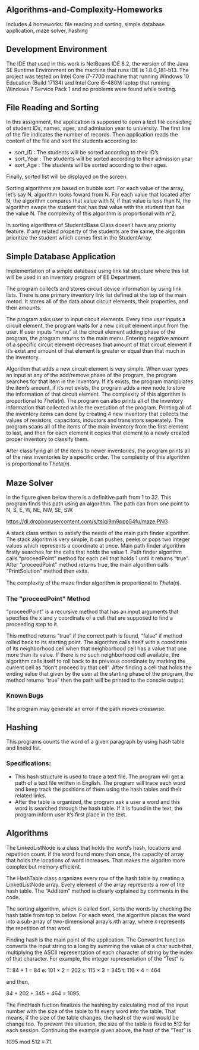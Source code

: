 ## Algorithms-and-Complexity-Homeworks
Includes 4 homeworks: file reading and sorting, simple database application, maze solver, hashing

## Development Environment
The IDE that used in this work is NetBeans IDE 8.2, the version of the Java SE Runtime Environment on the machine that runs IDE is 1.8.0_181-b13. The project was tested on Intel Core i7-7700 machine that running Windows 10 Education (Build 17134) and Intel Core i5-480M laptop that running Windows 7 Service Pack 1 and no problems were found while testing.

## File Reading and Sorting
In this assignment, the application is supposed to open a text file consisting of student IDs, names, ages, and admission year to university. The first line of the file indicates the number of records. Then application reads the content of the file and sort the students according to:
* sort_ID : The students will be sorted according to their ID’s
* sort_Year : The students will be sorted according to their admission year
* sort_Age : The students will be sorted according to their ages.

Finally, sorted list will be displayed on the screen.

Sorting algorithms are based on bubble sort. For each value of the array, let’s say N, algorithm looks foward from N. For each value that located after N, the algorithm compares that value with N, if that value is less than N, the algorithm swaps the student that has that value with the student that has the value N. The complexity of this algorithm is proportional with n^2.

In sorting algorithms of StudentdBase Class doesn’t have any priority feature. If any related property of the students are the same, the algoritm prioritize the student which comes first in the StudentArray.

## Simple Database Application
Implementation of a simple database using link list structure where this list will be used in an inventory program of EE Department.

The program collects and stores circuit device information by using link lists. There is one primary inventory link list defined at the top of the main metod. It stores all of the data about circuit elements, their properties, and their amounts.

The program asks user to input circuit elements. Every time user inputs a circuit element, the program waits for a new circuit element input from the user. If user inputs “menu” at the circuit element adding phase of the program, the program returns to the main menu. Entering negative amount of a specific circuit element decreases that amount of that circuit element if it’s exist and amount of that element is greater or equal than that much in the inventory.

Algorithm that adds a new circuit element is very simple. When user types an input at any of the add/remove phase of the program, the program searches for that item in the inventory. If it’s exists, the program manipulates the item’s amount, if it’s not exists, the program adds a new node to store the information of that circuit element. The complexity of this algorithm is proportional to 𝑇ℎ𝑒𝑡𝑎(𝑛).
The program can also prints all of the inventory information that collected while the execution of the program. Printing all of the inventory items can done by creating 4 new inventory that collects the values of resistors, capacitors, inductors and transistors seperately. The program scans all of the items of the main inventory from the first element to last, and then for each element it copies that element to a newly created proper inventory to classify them.

After classifying all of the items to newer inventories, the program prints all of the new inventories by a specific order. The complexity of this algorithm is proportional to 𝑇ℎ𝑒𝑡𝑎(𝑛).

## Maze Solver
In the figure given below there is a definitive path from 1 to 32. This program finds this path using an algorithm. The path
can from one point to N, S, E, W, NE, NW, SE, SW.

https://dl.dropboxusercontent.com/s/tslqi9m9ppp54fu/maze.PNG

A stack class written to satisfy the needs of the main path finder algorithm. The stack algoritm is very simple, it can pushes, peeks or pops two integer values which represents a coordinate at once.
Main path finder algorithm firstly searches for the cells that holds the value 1. Path finder algorithm calls “proceedPoint” method for each cell that holds 1 until it returns “true”. After “proceedPoint” method returns true, the main algorithm calls “PrintSolution” method then exits.

The complexity of the maze finder algorithm is proportional to 𝑇ℎ𝑒𝑡𝑎(𝑛).

### The "proceedPoint" Method
“proceedPoint” is a recursive method that has an input arguments that specifies the x and y coordinate of a cell that are supposed to find a proceeding step to it.

This method returns “true” if the correct path is found, “false” if method rolled back to its starting point.
The algorithm calls itself with a coordinate of its neighborhood cell when that neighborhood cell has a value that one more than its value. If there is no such neighborhood cell available, the algorithm calls itself to roll back to its previous coordinate by marking the current cell as “don’t proceed by that cell”. After finding a cell that holds the ending value that given by the user at the starting phase of the program, the method returns “true” then the path will be printed to the console output.

### Known Bugs
The program may generate an error if the path moves crosswise.

## Hashing
This programs counts the word of a given paragraph by using hash table and linekd list.

### Specifications:
* This hash structure is used to trace a text file. The program will get a path of a text file written in English. The program will trace each word and keep track the positions of them using the hash tables and their related links.
* After the table is organized, the program ask a user a word and this word is searched through the hash table. If it is found in the text, the program inform user it’s first place in the text.

## Algorithms
The LinkedListNode is a class that holds the word’s hash, locations and repetition count. If the word found more than once, the capacity of array that holds the locations of word increases. That makes the algoritm more complex but memory efficient.

The HashTable class organizes every row of the hash table by creating a LinkedListNode array. Every element of the array represents a row of the hash table. The “AddItem” method is clearly explained by comments in the code.

The sorting algorithm, which is called Sort, sorts the words by checking the hash table from top to below. For each word, the algorithm places the word into a sub-array of two-dimensional array’s 𝑛th array, where 𝑛 represents the repetition of that word.

Finding hash is the main point of the application. The ConvertInt function converts the input string to a long by summing the value of a char such that, multiplying the ASCII representation of each character of string by the index of that character. For example, the integer representation of the “Test” is

T: 84 × 1 = 84
e: 101 × 2 = 202
s: 115 × 3 = 345
t: 116 × 4 = 464

and then,

84 + 202 + 345 + 464 = 1095.

The FindHash fuction finalizes the hashing by calculating mod of the input number with the size of the table to fit every word into the table. That means, if the size of the table changes, the hash of the word would be change too. To prevent this situation, the size of the table is fixed to 512 for each session. Continuing the example given above, the hast of the “Test” is

1095 mod 512 ≡ 71.
